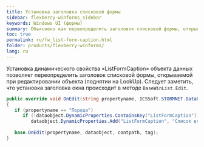 ```yaml
---
title: Установка заголовка списковой формы
sidebar: flexberry-winforms_sidebar
keywords: Windows UI (формы)
summary: Объяснено как переопределить заголовок списковой формы, открываемой при редактировании объекта (поднятии на LookUp)
toc: true
permalink: ru/fw_list-form-caption.html
folder: products/flexberry-winforms/
lang: ru
---
```


Установка динамического свойства «ListFormCaption» объекта данных  позволяет переопределить заголовок списковой формы, открываемой при редактировании объекта (поднятии на LookUp).
Следует заметить, что установка заголовка окна происходит в методе `BaseWinList.Edit`.
      
```csharp
public override void OnEdit(string propertyname, ICSSoft.STORMNET.DataObject dataobject, string contpath, object tag)
{
   if (propertyname == "Порода")
      if (!dataobject.DynamicProperties.ContainsKey("ListFormCaption"))
         dataobject.DynamicProperties.Add("ListFormCaption", "Список всех пород");
  
   base.OnEdit(propertyname, dataobject, contpath, tag);
}
```
 

